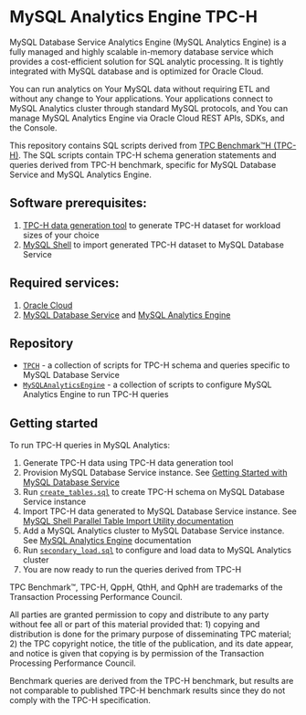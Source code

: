 # MySQL Analytics Engine TPC-H

MySQL Database Service Analytics Engine (MySQL Analytics Engine) is a fully
managed and highly scalable in-memory database service which provides a
cost-efficient solution for SQL analytic processing. It is tightly integrated
with MySQL database and is optimized for Oracle Cloud.

You can run analytics on Your MySQL data without requiring ETL and without any
change to Your applications. Your applications connect to MySQL Analytics cluster
through standard MySQL protocols, and You can manage MySQL Analytics Engine via
Oracle Cloud REST APIs, SDKs, and the Console.

This repository contains SQL scripts derived from [TPC Benchmark&trade;H (TPC-H)][1].
The SQL scripts contain TPC-H schema generation statements and queries derived
from TPC-H benchmark, specific for MySQL Database Service and MySQL Analytics Engine.

## Software prerequisites:
1. [TPC-H data generation tool][2] to generate TPC-H dataset for workload sizes of your choice
2. [MySQL Shell][3] to import generated TPC-H dataset to MySQL Database Service

## Required services:
1. [Oracle Cloud][8]
2. [MySQL Database Service][4] and [MySQL Analytics Engine][5]

## Repository

* [`TPCH`](./TPCH) - a collection of scripts for TPC-H schema and queries specific to MySQL Database Service
* [`MySQLAnalyticsEngine`](./MySQLAnalyticsEngine) - a collection of scripts to configure MySQL Analytics Engine to run TPC-H queries

## Getting started

To run TPC-H queries in MySQL Analytics:

1. Generate TPC-H data using TPC-H data generation tool
2. Provision MySQL Database Service instance. See [Getting Started with MySQL Database Service][6]
3. Run [`create_tables.sql`](TPCH/create_tables.sql) to create TPC-H schema on MySQL Database Service instance
4. Import TPC-H data generated to MySQL Database Service instance. See [MySQL Shell Parallel Table Import Utility documentation][7]
5. Add a MySQL Analytics cluster to MySQL Database Service instance. See [MySQL Analytics Engine][5] documentation
6. Run [`secondary_load.sql`](MySQLAnalyticsEngine/secondary_load.sql) to configure and load data to MySQL Analytics cluster
7. You are now ready to run the queries derived from TPC-H


[1]: http://www.tpc.org/tpch/
[2]: http://www.tpc.org/tpc_documents_current_versions/download_programs/tools-download-request5.asp?bm_type=TPC-H&bm_vers=2.18.0&mode=CURRENT-ONLY
[3]: https://dev.mysql.com/downloads/shell/
[4]: https://docs.cloud.oracle.com/en-us/iaas/mysql-database/index.html
[5]: https://docs.cloud.oracle.com/en-us/iaas/mysql-database/doc/mysql-analytics-engine.html
[6]: https://docs.cloud.oracle.com/en-us/iaas/mysql-database/doc/getting-started.html
[7]: https://dev.mysql.com/doc/mysql-shell/8.0/en/mysql-shell-utilities-parallel-table.html
[8]: https://docs.cloud.oracle.com/en-us/iaas/Content/home.htm

TPC Benchmark&trade;, TPC-H, QppH, QthH, and QphH are trademarks of the Transaction Processing Performance
Council.

All parties are granted permission to copy and distribute to any party without fee all or part of this material provided
that: 1) copying and distribution is done for the primary purpose of disseminating TPC material; 2) the TPC
copyright notice, the title of the publication, and its date appear, and notice is given that copying is by permission of
the Transaction Processing Performance Council.

Benchmark queries are derived from the TPC-H benchmark, but results are not
comparable to published TPC-H benchmark results since they do not comply with
the TPC-H specification.
